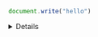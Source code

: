 ```javascript
document.write("hello")
````

<details><sumary>details</sumary>
<p>
Leandro Climaco
</p>
</details>
